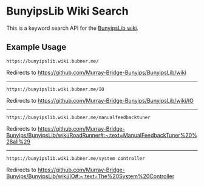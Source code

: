 # BunyipsLib Wiki Search

This is a keyword search API for the [BunyipsLib wiki](https://github.com/Murray-Bridge-Bunyips/BunyipsLib/wiki).

## Example Usage
`https://bunyipslib.wiki.bubner.me/`

Redirects to https://github.com/Murray-Bridge-Bunyips/BunyipsLib/wiki
___
`https://bunyipslib.wiki.bubner.me/IO`

Redirects to https://github.com/Murray-Bridge-Bunyips/BunyipsLib/wiki/IO
___
`https://bunyipslib.wiki.bubner.me/manualfeedbacktuner`

Redirects to https://github.com/Murray-Bridge-Bunyips/BunyipsLib/wiki/RoadRunner#:~:text=ManualFeedbackTuner%20%28all%29
___
`https://bunyipslib.wiki.bubner.me/system controller`

Redirects to https://github.com/Murray-Bridge-Bunyips/BunyipsLib/wiki/IO#:~:text=The%20System%20Controller
